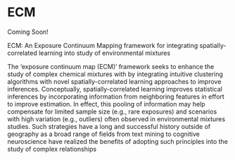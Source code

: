 # ECM
Coming Soon!

ECM: An Exposure Continuum Mapping framework for integrating spatially-correlated learning into study of environmental mixtures

The ‘exposure continuum map (ECM)’ framework seeks to enhance the study of complex chemical mixtures with by integrating intuitive clustering algorithms with novel spatially-correlated learning approaches to improve inferences. Conceptually, spatially-correlated learning improves statistical inferences by incorporating information from neighboring features in effort to improve estimation. In effect, this pooling of information may help compensate for limited sample size (e.g., rare exposures) and scenarios with high variation (e.g., outliers) often observed in environmental mixtures studies. Such strategies have a long and successful history outside of geography as a broad range of fields from text mining to cognitive neuroscience have realized the benefits of adopting such principles into the study of complex relationships 
